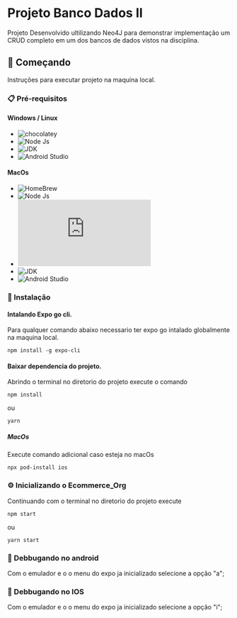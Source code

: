 # Projeto Banco Dados II

Projeto Desenvolvido ultilizando Neo4J para demonstrar implementação um CRUD completo em um dos bancos de dados vistos na disciplina.

## 🚀 Começando

Instruções para executar projeto na maquina local.

### 📋 Pré-requisitos

#### Windows / Linux

 * ![chocolatey](https://chocolatey.org/install)
 * ![Node Js](https://nodejs.org/en/download/)
 * ![JDK](https://www.oracle.com/br/java/technologies/downloads/)
 * ![Android Studio](https://developer.android.com/studio/install?hl=pt-br)

#### MacOs

 * ![HomeBrew](https://brew.sh/index_pt-br)
 * ![Node Js](https://nodejs.org/en/download/)
 * ![Watchman](https://facebook.github.io/watchman/docs/install.html#-homebrew)
 * ![JDK](https://www.oracle.com/br/java/technologies/downloads/)
 * ![Android Studio](https://developer.android.com/studio/install?hl=pt-br)

 
### 🔧 Instalação

#### Intalando Expo go cli.

Para qualquer comando abaixo necessario ter expo go intalado globalmente na maquina local.

```
npm install -g expo-cli
```

#### Baixar dependencia do projeto.

Abrindo o terminal no diretorio do projeto execute o comando

```
npm install
```
ou
```
yarn
```

##### MacOs
Execute comando adicional caso esteja no macOs
 
```
npx pod-install ios
```

### ⚙️ Inicializando o Ecommerce_Org
Continuando com o terminal no diretorio do projeto execute 

```
npm start
```
ou
```
yarn start
```

### 📱 Debbugando no android

Com o emulador e o o menu do expo ja inicializado selecione a opção "a";

### 📱 Debbugando no IOS

Com o emulador e o o menu do expo ja inicializado selecione a opção "i";